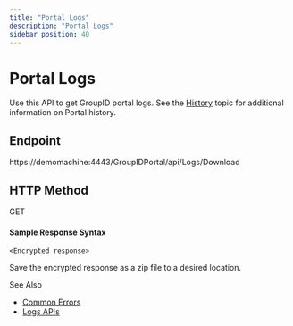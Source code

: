 ```yaml
---
title: "Portal Logs"
description: "Portal Logs"
sidebar_position: 40
---
```


# Portal Logs

Use this API to get GroupID portal logs. See the
[History](/docs/directorymanager/11.0/portal/history/overview.md) topic for additional
information on Portal history.

## Endpoint

https://demomachine:4443/GroupIDPortal/api/Logs/Download

## HTTP Method

GET

#### Sample Response Syntax

```
<Encrypted response>
```

Save the encrypted response as a zip file to a desired location.

See Also

- [Common Errors](/docs/directorymanager/11.0/apis/commonerrors.md)
- [Logs APIs](/docs/directorymanager/11.0/apis/logs/logsapis.md)
